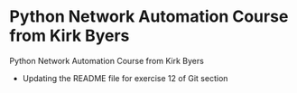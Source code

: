 # Python Network Automation Course from Kirk Byers
Python Network Automation Course from Kirk Byers
- Updating the README file for exercise 12 of Git section
